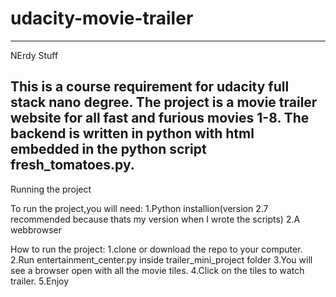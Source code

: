 # udacity-movie-trailer
--------------------------------------------------------------------
NErdy Stuff

This is a course requirement for udacity full stack nano degree.
The project is a movie trailer website for all fast and furious movies 1-8.
The backend is written in python with html embedded in the python script
fresh_tomatoes.py.
--------------------------------------------------------------------------

Running the project

To run the project,you will need:
1.Python installion(version 2.7 recommended because thats my version when I wrote the scripts)
2.A webbrowser

How to run the project:
1.clone or download the repo to your computer.
2.Run entertainment_center.py inside trailer_mini_project folder
3.You will see a browser open with all the movie tiles.
4.Click on the tiles to watch trailer.
5.Enjoy

